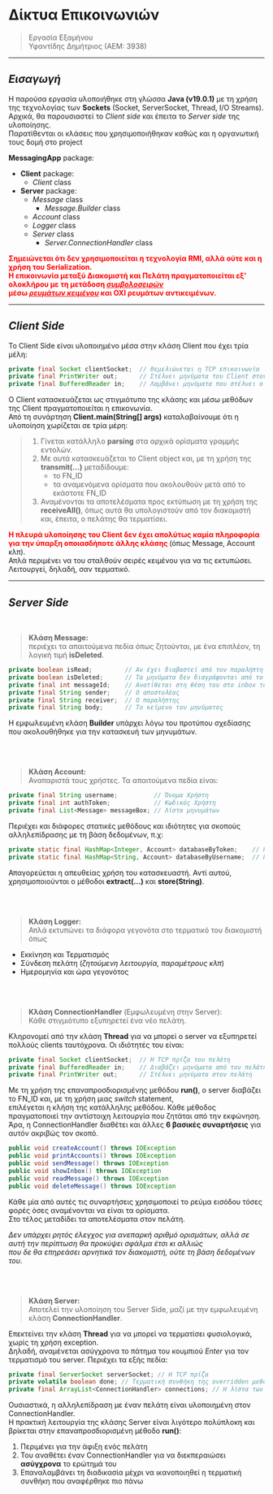 # Δίκτυα Επικοινωνιών
> Εργασία Εξαμήνου  
> Υφαντίδης Δημήτριος (ΑΕΜ: 3938)

<hr>

## **_Εισαγωγή_**

Η παρούσα εργασία υλοποιήθηκε στη γλώσσα **Java (v19.0.1)** με τη χρήση της τεχνολογίας των **Sockets** (Socket, ServerSocket, Thread, I/O Streams).  
Αρχικά, θα παρουσιαστεί το _Client side_ και έπειτα το _Server side_ της υλοποίησης.  
Παρατίθενται οι κλάσεις που χρησιμοποιήθηκαν καθώς και η οργανωτική τους δομή στο project

**MessagingApp** package:
* **Client** package:
    * _Client_ class 
* **Server** package:
    * _Message_ class
        * _Message.Builder_ class
    * _Account_ class
    * _Logger_ class
    * _Server_ class
        * _Server.ConnectionHandler_ class

**<span style="color:red">
Σημειώνεται ότι δεν χρησιμοποιείται η τεχνολογία RMI, αλλά ούτε και η χρήση του Serialization.  
Η επικοινωνία μεταξύ Διακομιστή και Πελάτη πραγματοποιείται εξ' ολοκλήρου με τη μετάδοση <u>_συμβολοσειρών_</u>  
μέσω <u>_ρευμάτων κειμένου_</u> και ΟΧΙ ρευμάτων αντικειμένων.
</span>**

<hr>

## **_Client Side_**
Το Client Side είναι υλοποιημένο μέσα στην κλάση Client που έχει τρία μέλη: 

```java
private final Socket clientSocket;  // Θεμελιώνεται η TCP επικοινωνία
private final PrintWriter out;      // Στέλνει μηνύματα του Client στον Server
private final BufferedReader in;    // Λαμβάνει μηνύματα που στέλνει ο Server
```

Ο Client κατασκευάζεται ως στιγμιότυπο της κλάσης και μέσω μεθόδων της Client πραγματοποιείται η επικονωνία.  
Από τη συνάρτηση **Client.main(String[] args)** καταλαβαίνουμε ότι η υλοποίηση χωρίζεται σε τρία μέρη:
> 1. Γίνεται κατάλληλο **parsing** στα αρχικά ορίσματα γραμμής εντολών.  
> 2. Με αυτά κατασκευάζεται το Client object και, με τη χρήση της **transmit(...)** μεταδίδουμε:
>    * το FN_ID
>    * τα αναμενόμενα ορίσματα που ακολουθούν μετά από το εκάστοτε FN_ID
> 3. Αναμένονται τα αποτελέσματα προς εκτύπωση με τη χρήση της **receiveAll()**, όπως αυτά θα υπολογιστούν από τον διακομιστή και, έπειτα, ο πελάτης θα τερματίσει.

**<span style="color:red">
Η πλευρά υλοποίησης του Client δεν έχει απολύτως καμία πληροφορία για την ύπαρξη οποιασδήποτε άλλης κλάσης
</span>** (όπως Message, Account κλπ).  
Απλά περιμένει να του σταλθούν σειρές κειμένου για να τις εκτυπώσει. Λειτουργεί, δηλαδή, σαν τερματικό.

<hr>

## **_Server Side_**

<br>

> **Κλάση Message:**  
περιέχει τα απαιτούμενα πεδία όπως ζητούνται, με ένα επιπλέον, τη λογική τιμή **isDeleted**.
```java
private boolean isRead;         // Αν έχει διαβαστεί από τον παραλήπτη
private boolean isDeleted;      // Τα μηνύματα δεν διαγράφονται από το inbox, απλά μαρκάρονται ως διεγραμμένα
private final int messageId;    // Ανατίθεται στη θέση του στο inbox του εκάστοτε χρήστη
private final String sender;    // Ο αποστολέας
private final String receiver;  // Ο παραλήπτης
private final String body;      // Το κείμενο του μηνύματος
```
Η εμφωλευμένη κλάση **Builder** υπάρχει λόγω του προτύπου σχεδίασης που ακολουθήθηκε για την κατασκευή των μηνυμάτων.  

<br> <br>

> **Κλάση Account:**  
Αναπαριστά τους χρήστες. Τα απαιτούμενα πεδία είναι:  
```java
private final String username;          // Όνομα Χρήστη
private final int authToken;            // Κωδικός Χρήστη
private final List<Message> messageBox; // Λίστα μηνυμάτων
```

Περιέχει και διάφορες στατικές μεθόδους και ιδιότητες για σκοπούς αλληλεπίδρασης με τη βάση δεδομένων, π.χ:
```java
private static final HashMap<Integer, Account> databaseByToken;    // Γρήγορη εύρεση χρήστη με βάση τον κωδικό
private static final HashMap<String, Account> databaseByUsername;  // Γρήγορη εύρεση χρήστη με βάση το όνομα
```

Απαγορεύεται η απευθείας χρήση του κατασκευαστή. Αντί αυτού, χρησιμοποιούνται ο μέθοδοι **extract(...)** και **store(String)**.  

<br> <br>

> **Κλάση Logger:**  
Απλά εκτυπώνει τα διάφορα γεγονότα στο τερματικό του διακομιστή όπως
* Εκκίνηση και Τερματισμός
* Σύνδεση πελάτη (_ζητούμενη λειτουργία, παραμέτρους κλπ_)
* Ημερομηνία και ώρα γεγονότος  

<br> <br>

> **Κλάση ConnectionHandler** (Εμφωλευμένη στην Server):  
Κάθε στιγμιότυπο εξυπηρετεί ένα νέο πελάτη.  

Κληρονομεί από την κλάση **Thread** για να μπορεί ο server να εξυπηρετεί  πολλούς clients ταυτόχρονα. Οι ιδιότητές του είναι:
```java
private final Socket clientSocket;  // Η TCP πρίζα του πελάτη
private final BufferedReader in;    // Διαβάζει μηνύματα από τον πελάτη
private final PrintWriter out;      // Στέλνει μηνύματα στον πελάτη
```
Με τη χρήση της επαναπροσδιορισμένης μεθόδου **run()**, ο server διαβάζει το FN_ID και, με τη χρήση μιας *switch* statement,  
επιλέγεται η κλήση της κατάλληλης μεθόδου. Κάθε μέθοδος πραγματοποιεί την αντίστοιχη λειτουργία που ζητάται από την εκφώνηση.  
Άρα, η ConnectionHandler διαθέτει και άλλες **6 βασικές συναρτήσεις** για αυτόν ακριβώς τον σκοπό.  
```java
public void createAccount() throws IOException
public void printAccounts() throws IOException
public void sendMessage() throws IOException
public void showInbox() throws IOException
public void readMessage() throws IOException
public void deleteMessage() throws IOException
```
Κάθε μία από αυτές τις συναρτήσεις χρησιμοποιεί το ρεύμα εισόδου τόσες φορές όσες αναμένονται να είναι τα ορίσματα.  
Στο τέλος μεταδίδει τα αποτελέσματα στον πελάτη. 

*Δεν υπάρχει ρητός έλεγχος για ανεπαρκή αριθμό ορισμάτων, αλλά σε αυτή την περίπτωση θα προκύψει σφάλμα έτσι κι αλλιώς  
που δε θα επηρεάσει αρνητικά τον διακομιστή, ούτε τη βάση δεδομένων του*.

<br> <br>

> **Κλάση Server:**  
Αποτελεί την υλοποίηση του Server Side, μαζί με την εμφωλευμένη κλάση **ConnectionHandler**.

Επεκτείνει την κλάση **Thread** για να μπορεί να τερματίσει φυσιολογικά, χωρίς τη χρήση exception.  
Δηλαδή, αναμένεται ασύγχρονα το πάτημα του κουμπιού _Enter_ για τον τερματισμό του server. Περιέχει τα εξής πεδία:
```java
private final ServerSocket serverSocket; // Η TCP πρίζα
private volatile boolean done; // Τερματική συνθήκη της overridden μεθόδου run()
private final ArrayList<ConnectionHandler> connections; // Η λίστα των ταυτόχρονων πελατών που εξυπηρετόυνται
```
Ουσιαστικά, η αλληλεπίδραση με έναν πελάτη είναι υλοποιημένη στον ConnectionHandler.  
Η πρακτική λειτουργία της κλάσης Server είναι λιγότερο πολύπλοκη και βρίκεται στην επαναπροσδιορισμένη μέθοδο **run()**:
1. Περιμένει για την άφιξη ενός πελάτη
2. Του αναθέτει έναν ConnectionHandler για να διεκπεραιώσει **ασύγχρονα** το ερώτημά του
3. Επαναλαμβάνει τη διαδικασία μέχρι να ικανοποιηθεί η τερματική συνθήκη που αναφέρθηκε πιο πάνω
